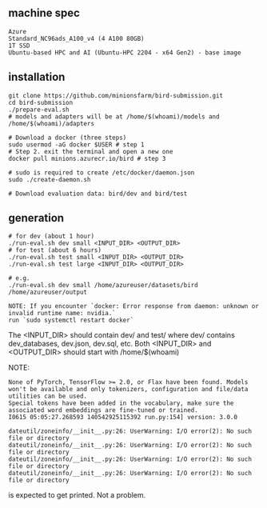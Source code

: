 ## machine spec
```
Azure
Standard_NC96ads_A100_v4 (4 A100 80GB)
1T SSD
Ubuntu-based HPC and AI (Ubuntu-HPC 2204 - x64 Gen2) - base image
```

## installation
```
git clone https://github.com/minionsfarm/bird-submission.git
cd bird-submission
./prepare-eval.sh
# models and adapters will be at /home/$(whoami)/models and /home/$(whoami)/adapters

# Download a docker (three steps)
sudo usermod -aG docker $USER # step 1
# Step 2. exit the terminal and open a new one
docker pull minions.azurecr.io/bird # step 3

# sudo is required to create /etc/docker/daemon.json
sudo ./create-daemon.sh

# Download evaluation data: bird/dev and bird/test
```

## generation
```
# for dev (about 1 hour)
./run-eval.sh dev small <INPUT_DIR> <OUTPUT_DIR>
# for test (about 6 hours)
./run-eval.sh test small <INPUT_DIR> <OUTPUT_DIR>
./run-eval.sh test large <INPUT_DIR> <OUTPUT_DIR>

# e.g.
./run-eval.sh dev small /home/azureuser/datasets/bird /home/azureuser/output

NOTE: If you encounter `docker: Error response from daemon: unknown or invalid runtime name: nvidia.`
run `sudo systemctl restart docker`
```
The <INPUT_DIR> should contain dev/ and test/ where dev/ contains dev_databases, dev.json, dev.sql, etc.
Both <INPUT_DIR> and <OUTPUT_DIR> should start with /home/$(whoami)

NOTE:
```
None of PyTorch, TensorFlow >= 2.0, or Flax have been found. Models won't be available and only tokenizers, configuration and file/data utilities can be used.
Special tokens have been added in the vocabulary, make sure the associated word embeddings are fine-tuned or trained.
I0615 05:05:27.268593 140542925115392 run.py:154] version: 3.0.0

dateutil/zoneinfo/__init__.py:26: UserWarning: I/O error(2): No such file or directory
dateutil/zoneinfo/__init__.py:26: UserWarning: I/O error(2): No such file or directory
dateutil/zoneinfo/__init__.py:26: UserWarning: I/O error(2): No such file or directory
dateutil/zoneinfo/__init__.py:26: UserWarning: I/O error(2): No such file or directory
```
is expected to get printed. Not a problem.
